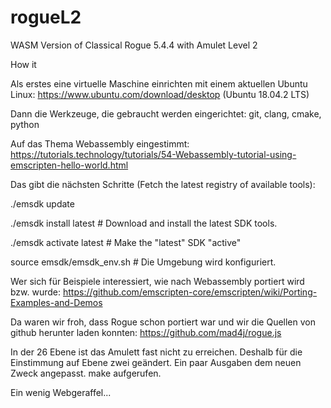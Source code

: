 # rogueL2
WASM Version of Classical Rogue 5.4.4 with Amulet Level 2

How it

Als erstes eine virtuelle Maschine einrichten mit einem aktuellen Ubuntu Linux: https://www.ubuntu.com/download/desktop (Ubuntu 18.04.2 LTS)

Dann die Werkzeuge, die gebraucht werden eingerichtet:  git, clang, cmake, python

Auf das Thema Webassembly eingestimmt: https://tutorials.technology/tutorials/54-Webassembly-tutorial-using-emscripten-hello-world.html

Das gibt die nächsten Schritte (Fetch the latest registry of available tools):

./emsdk update

./emsdk install latest # Download and install the latest SDK tools.

./emsdk activate latest # Make the "latest" SDK "active"

source emsdk/emsdk_env.sh # Die Umgebung wird konfiguriert.

Wer sich für Beispiele interessiert, wie nach Webassembly portiert wird bzw. wurde: https://github.com/emscripten-core/emscripten/wiki/Porting-Examples-and-Demos

Da waren wir froh, dass Rogue schon portiert war und wir die Quellen von github herunter laden konnten:  https://github.com/mad4j/rogue.js

In der 26 Ebene ist das Amulett fast nicht zu erreichen. Deshalb für die Einstimmung auf Ebene zwei geändert. Ein paar Ausgaben dem neuen Zweck angepasst. make aufgerufen.

Ein wenig Webgeraffel...

